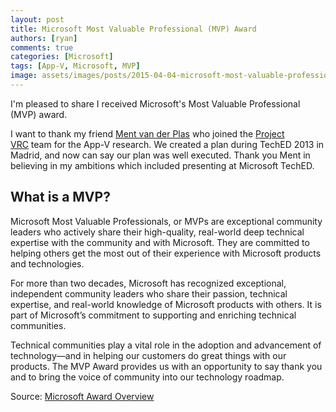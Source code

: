 ```yaml
---
layout: post
title: Microsoft Most Valuable Professional (MVP) Award
authors: [ryan]
comments: true
categories: [Microsoft]
tags: [App-V, Microsoft, MVP]
image: assets/images/posts/2015-04-04-microsoft-most-valuable-professional-mvp-award/microsoft-most-valuable-professional-mvp-award-feature-image.png
---
```

<span style="-webkit-text-size-adjust: auto; background-color: rgba(255, 255, 255, 0);">I'm pleased to sh</span>are I received Microsoft's Most Valuable Professional (MVP) award.

I want to thank my friend <a href="https://twitter.com/mentvanderplas" target="_blank">Ment van der Plas</a> who joined the <a href="http://www.projectvrc.com" target="_blank">Project VRC</a> team for the App-V research. We created a plan during TechED 2013 in Madrid, and now can say our plan was well executed. Thank you Ment in believing in my ambitions which included presenting at Microsoft TechED.
<h2>What is a MVP?</h2>
Microsoft Most Valuable Professionals, or MVPs are exceptional community leaders who actively share their high-quality, real-world deep technical expertise with the community and with Microsoft. They are committed to helping others get the most out of their experience with Microsoft products and technologies.

For more than two decades, Microsoft has recognized exceptional, independent community leaders who share their passion, technical expertise, and real-world knowledge of Microsoft products with others. It is part of Microsoft’s commitment to supporting and enriching technical communities.

Technical communities play a vital role in the adoption and advancement of technology—and in helping our customers do great things with our products. The MVP Award provides us with an opportunity to say thank you and to bring the voice of community into our technology roadmap.

Source: <a href="https://mvp.microsoft.com/en-us/overview.aspx" target="_blank">Microsoft Award Overview</a>

